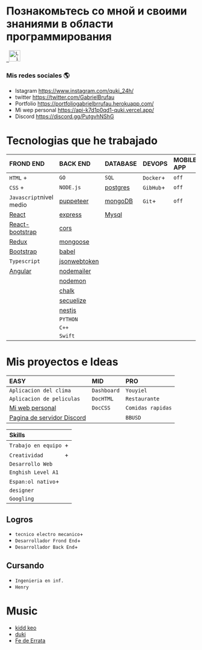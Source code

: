 
# Познакомьтесь со мной и своими знаниями в области программирования


<p align="left">
  <code><a href="https://www.linkedin.com/in/gabriel-nestor-brufau-a504871b9/" target="_blank"> <img src="https://res.cloudinary.com/dlexbrcrv/image/upload/v1621273442/Proyects/linkedin_1_wfivod.svg" alt="Linkedin" height="30"/></a></code>
   
   
### Mis redes sociales 🌎 
- Istagram https://www.instagram.com/quki_24h/ 
- twitter https://twitter.com/GabrielBrufau
- Portfolio https://portfoliogabrielbrrufau.herokuapp.com/
- Mi wep personal https://api-k7d1p0qd1-quki.vercel.app/
- Discord https://discord.gg/PutgvhNShG


# Tecnologias que he trabajado
| FROND END             | BACK END        | DATABASE   | DEVOPS  | MOBILE APP | TOOLS         |
| :--------             |:-------         | :------    | :-------|:---------- |:----------    |
| `HTML` +              |   `GO`          |  `SQL`     |`Docker`+|   `off`    |`WINDOWS`      |
| `CSS` +               | `NODE.js`       |[postgres]()|`GibHub`+| `off`      |[chocolatey]() |
|`Javascript`nivel medio|[puppeteer]()    |[mongoDB]() |`Git`+   |`off`       | `LINUX`       |  
| [React]()             |[express]()      |[Mysql]()|  |         |            |[ubuntu]()     |
| [React-bootstrap]()   |[cors]()         |            |         |            |`npm`          |
|[Redux]()              |[mongoose]()     |            |         |            |`Andoid`       |
|[Bootstrap]()          |[babel]()        |            |         |            |         |
|`Typescript`           |[jsonwebtoken]() |            |         |            |      |
| [Angular]()           |[nodemailer]()   |            |         |            |               |
|                       |[nodemon]()      |
|                       |[chalk]()        |
|                       |[secuelize]()    |
|                       |[nestjs]()       |
|                       |`PYTHON`
|                       |`C++` |
|                       |`Swift` |

# Mis proyectos e Ideas
|EASY                      |MID           |PRO   
| :--------                |:-------      | :------
|`Aplicacion del clima`    |`Dashboard`   |`Youyiel`
|`Aplicacion de peliculas` |`DocHTML`     |`Restaurante`
|[Mi web personal](https://api-k7d1p0qd1-quki.vercel.app/)             |`DocCSS`      |`Comidas rapidas`
|[Pagina de servidor Discord](https://devkill.herokuapp.com/)||`BBUSD`



| Skills                         |    
| :-----------------------       | 
| `Trabajo en equipo `+          |                                  
| `Creatividad       `+          |  
| `Desarrollo Web   `            |
| `Enghish Level A1`             |
| `Espan:ol nativo`+             |
| `designer`                     |
|`Googling`                      |
 


 
 ## Logros
  - `tecnico electro mecanico`+
  - `Desarrollador Frond End`+
  - `Desarrollador Back End`+
 
   
 ## Cursando 
 - `Ingenieria en inf.`
 - `Henry`
 
 
 
 
 
# Music
 - [kidd keo]()
 - [duki]()
 - [Fe de Errata]()
 








